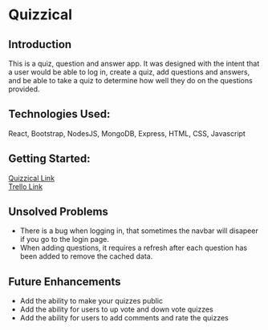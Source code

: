 # Quizzical

## Introduction
This is a quiz, question and answer app. It was designed with the intent that a user would be able to log in, create a quiz, add questions and answers, and be able to take a quiz to determine how well they do on the questions provided.

## Technologies Used:
React, Bootstrap, NodesJS, MongoDB, Express, HTML, CSS, Javascript

## Getting Started: 
[Quizzical Link](https://quizical1.herokuapp.com/)
</br>
[Trello Link](https://trello.com/b/vqMCJYD4/project-4)

## Unsolved Problems
- There is a bug when logging in, that sometimes the navbar will disapeer if you go to the login page.
- When adding questions, it requires a refresh after each question has been added to remove the cached data.

## Future Enhancements
- Add the ability to make your quizzes public
- Add the ability for users to up vote and down vote quizzes
- Add the ability for users to add comments and rate the quizzes